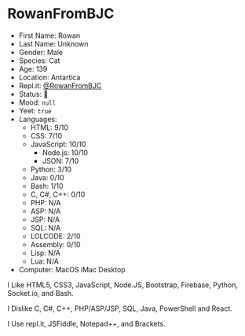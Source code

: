 # RowanFromBJC
* First Name: Rowan
* Last Name: Unknown
* Gender: Male
* Species: Cat
* Age: 139
* Location: Antartica
* Repl.it: [@RowanFromBJC](https://repl.it/@RowanFromBJC)
* Status: :taco:
* Mood: `null`
* Yeet: `true`
* Languages:
  - HTML: 9/10
  - CSS: 7/10
  - JavaScript: 10/10
    - Node.js: 10/10
    - JSON: 7/10
  - Python: 3/10
  - Java: 0/10
  - Bash: 1/10
  - C, C#, C++: 0/10
  - PHP: N/A
  - ASP: N/A
  - JSP: N/A
  - SQL: N/A
  - LOLCODE: 2/10
  - Assembly: 0/10
  - Lisp: N/A
  - Lua: N/A
* Computer: MacOS iMac Desktop
  
I Like HTML5, CSS3, JavaScript, Node.JS, Bootstrap, Firebase, Python, Socket.io, and Bash.

I Dislike C, C#, C++, PHP/ASP/JSP, SQL, Java, PowerShell and React.

I Use repl.it, JSFiddle, Notepad++, and Brackets.
